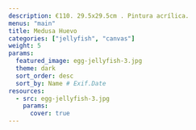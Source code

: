 ```yaml
---
description: €110. 29.5x29.5cm . Pintura acrílica.
menus: "main"
title: Medusa Huevo
categories: ["jellyfish", "canvas"]
weight: 5
params:
  featured_image: egg-jellyfish-3.jpg
  theme: dark
  sort_order: desc
  sort_by: Name # Exif.Date
resources:
  - src: egg-jellyfish-3.jpg
    params:
      cover: true
---
```

